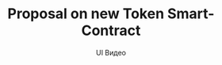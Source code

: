 ---
layout: embed
permalink: apps/minting/business-processes/token-contract/ux-videos
lang: ru
page_id: apps-minting-business-processes-token-contract-video


title: Proposal on new Token Smart-Contract
subtitle: UI Видео
backUrl: /ru/apps/minting/business-processes/token-contract

description: Diagrams
---